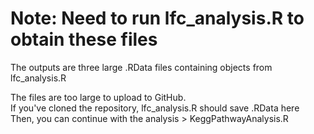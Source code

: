 # Note: Need to run lfc_analysis.R to obtain these files
The outputs are three large .RData files containing objects from lfc_analysis.R

The files are too large to upload to GitHub. <br />
If you've cloned the repository, lfc_analysis.R should save .RData here <br />
Then, you can continue with the analysis > KeggPathwayAnalysis.R <br />
